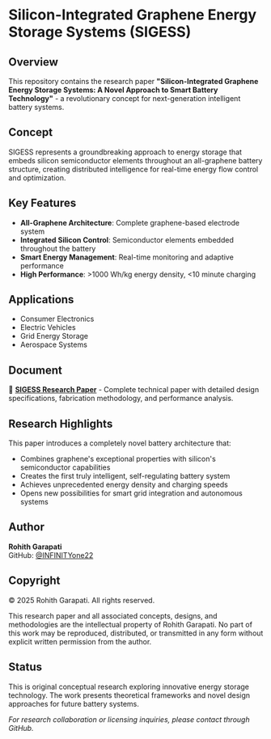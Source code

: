 # Silicon-Integrated Graphene Energy Storage Systems (SIGESS)

## Overview

This repository contains the research paper **"Silicon-Integrated Graphene Energy Storage Systems: A Novel Approach to Smart Battery Technology"** - a revolutionary concept for next-generation intelligent battery systems.

## Concept

SIGESS represents a groundbreaking approach to energy storage that embeds silicon semiconductor elements throughout an all-graphene battery structure, creating distributed intelligence for real-time energy flow control and optimization.

## Key Features

- **All-Graphene Architecture**: Complete graphene-based electrode system
- **Integrated Silicon Control**: Semiconductor elements embedded throughout the battery
- **Smart Energy Management**: Real-time monitoring and adaptive performance
- **High Performance**: >1000 Wh/kg energy density, <10 minute charging

## Applications

- Consumer Electronics
- Electric Vehicles  
- Grid Energy Storage
- Aerospace Systems

## Document

📄 **[SIGESS Research Paper](https://github.com/INFINITYone22/SIGESS/blob/main/SIGESS.pdf)** - Complete technical paper with detailed design specifications, fabrication methodology, and performance analysis.

## Research Highlights

This paper introduces a completely novel battery architecture that:
- Combines graphene's exceptional properties with silicon's semiconductor capabilities
- Creates the first truly intelligent, self-regulating battery system
- Achieves unprecedented energy density and charging speeds
- Opens new possibilities for smart grid integration and autonomous systems

## Author

**Rohith Garapati**  
GitHub: [@INFINITYone22](https://github.com/INFINITYone22)

## Copyright

© 2025 Rohith Garapati. All rights reserved.

This research paper and all associated concepts, designs, and methodologies are the intellectual property of Rohith Garapati. No part of this work may be reproduced, distributed, or transmitted in any form without explicit written permission from the author.

## Status

This is original conceptual research exploring innovative energy storage technology. The work presents theoretical frameworks and novel design approaches for future battery systems.

*For research collaboration or licensing inquiries, please contact through GitHub.*
